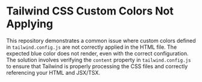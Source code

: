 # Tailwind CSS Custom Colors Not Applying

This repository demonstrates a common issue where custom colors defined in `tailwind.config.js` are not correctly applied in the HTML file. The expected blue color does not render, even with the correct configuration.  The solution involves verifying the `content` property in `tailwind.config.js` to ensure that Tailwind is properly processing the CSS files and correctly referencing your HTML and JSX/TSX.